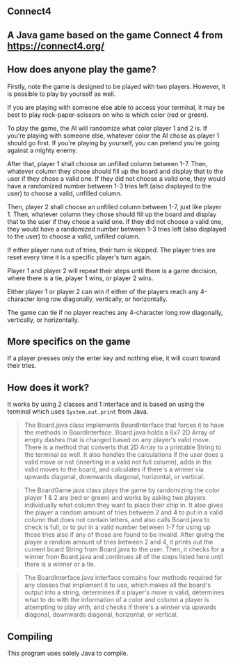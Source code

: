 ## Connect4
## A Java game based on the game Connect 4 from https://connect4.org/

## How does anyone play the game?

Firstly, note the game is designed to be played with two players. However, it is possible to play by yourself as well.

If you are playing with someone else able to access your terminal, it may be best to play rock-paper-scissors on who is which color (red or green).

To play the game, the AI will randomize what color player 1 and 2 is. If you're playing with someone else, whatever color the AI chose as player 1 should go first. If you're playing by yourself, you can pretend you're going against a mighty enemy.

After that, player 1 shall choose an unfilled column between 1-7. Then, whatever column they chose should fill up the board and display that to the user if they chose a valid one. If they did not choose a valid one, they would have a randomized number between 1-3 tries left (also displayed to the user) to choose a valid, unfilled column.

Then, player 2 shall choose an unfilled column between 1-7, just like player 1. Then, whatever column they chose should fill up the board and display that to the user if they chose a valid one. If they did not choose a valid one, they would have a randomized number between 1-3 tries left (also displayed to the user) to choose a valid, unfilled column.

If either player runs out of tries, their turn is skipped. The player tries are reset every time it is a specific player's turn again.

Player 1 and player 2 will repeat their steps until there is a game decision, where there is a tie, player 1 wins, or player 2 wins.

Either player 1 or player 2 can win if either of the players reach any 4-character long row diagonally, vertically, or horizontally.

The game can tie if no player reaches any 4-character long row diagonally, vertically, or horizontally.

## More specifics on the game

If a player presses only the enter key and nothing else, it will count toward their tries.

## How does it work?

It works by using 2 classes and 1 interface and is based on using the terminal which uses `System.out.print` from Java.

> The Board.java class implements BoardInterface that forces it to have the methods in BoardInterface. Board.java holds a 6x7 2D Array of empty dashes that is changed based on any player's valid move. There is a method that converts that 2D Array to a printable String to the terminal as well. It also handles the calculations if the user does a valid move or not (inserting in a valid not full column), adds in the valid moves to the board, and calculates if there's a winner via upwards diagonal, downwards diagonal, horizontal, or vertical.

> The BoardGame.java class plays the game by randomizing the color player 1 & 2 are (red or green) and works by asking two players individually what column they want to place their chip in. It also gives the player a random amount of tries between 2 and 4 to put in a valid column that does not contain letters, and also calls Board.java to check is full, or to put in a valid number between 1-7 for using up those tries also if any of those are found to be invalid. After giving the player a random amount of tries between 2 and 4, it prints out the current board String from Board.java to the user. Then, it checks for a winner from Board.java and continues all of the steps listed here until there is a winner or a tie.

> The BoardInterface.java interface contains four methods required for any classes that implement it to use, which makes all the board's output into a string, determines if a player's move is valid, determines what to do with the information of a color and column a player is attempting to play with, and checks if there's a winner via upwards diagonal, downwards diagonal, horizontal, or vertical.

## Compiling

This program uses solely Java to compile.
